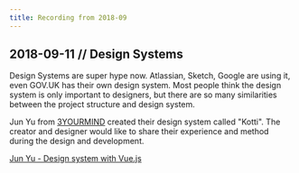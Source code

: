 ```yaml
---
title: Recording from 2018-09
---
```


## 2018-09-11 // Design Systems

Design Systems are super hype now. Atlassian, Sketch, Google are using it, even GOV.UK has their own design system. Most people think the design system is only important to designers, but there are so many similarities between the project structure and design system.

Jun Yu from [3YOURMIND](https://www.3yourmind.com/) created their design system called "Kotti". The creator and designer would like to share their experience and method during the design and development.

<yt-video video-id="dFyqnXLspZ4" />

[Jun Yu - Design system with Vue.js](https://www.youtube.com/watch?v=dFyqnXLspZ4)

